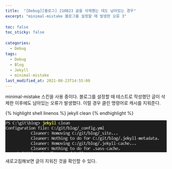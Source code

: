 ```yaml
---
title:  "[Debug][블로그] 210823 글을 삭제했는 데도 남아있는 경우"
excerpt: "minimal-mistake 블로그를 설정할 때 발생한 오류 3"

toc: false
toc_sticky: false

categories:
  - Debug
tags:
  - Debug
  - Blog
  - Jekyll
  - minimal-mistake
last_modified_at: 2021-08-23T14:55:00
---
```


minimal-mistake 스킨을 사용 중이다.
블로그를 설정할 때 테스트로 작성했던 글이 삭제한 이후에도 남아있는 오류가 발생했다.
이럴 경우 클린 명령어로 캐시를 지워준다.

{% highlight shell linenos %}
jekyll clean
{% endhighlight %}

<p class="code"><img src="/assets/images/21090610.png" /></p>

새로고침해보면 글이 지워진 것을 확인할 수 있다.

